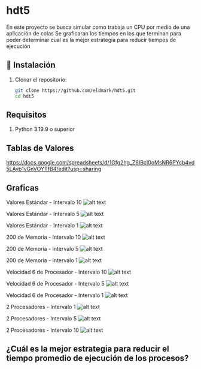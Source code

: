 # hdt5
En este proyecto se busca simular como trabaja un CPU por medio de una aplicación de colas
Se graficaran los tiempos en los que terminan para poder determinar cual es la mejor estrategia para reducir tiempos de ejecución
## 🚀 Instalación
1. Clonar el repositorio:
   ```bash
   git clone https://github.com/eldmark/hdt5.git
   cd hdt5

## Requisitos
 1. Python 3.19.9 o superior

## Tablas de Valores
https://docs.google.com/spreadsheets/d/1Gfg2hg_Z6IBcI0oMsNR6PYcb4vd5LAyb1vGnVOYTfB4/edit?usp=sharing

## Graficas
Valores Estándar - Intervalo 10
![alt text](N_I10.png)

Valores Estándar - Intervalo 5
![alt text](N_I5.png)

Valores Estándar - Intervalo 1
![alt text](N_I1.png)


200 de Memoria - Intervalo 10
![alt text](M200_I10.png)

200 de Memoria - Intervalo 5
![alt text](M200_I5.png)

200 de Memoria - Intervalo 1
![alt text](M200_I1.png)


Velocidad 6 de Procesador - Intervalo 10
![alt text](P6_I10.png)

Velocidad 6 de Procesador - Intervalo 5
![alt text](P6_I5.png)

Velocidad 6 de Procesador - Intervalo 1
![alt text](P6_I1.png)


2 Procesadores - Intervalo 1
![alt text](PyDvPI1.png)

2 Procesadores - Intervalo 5
![alt text](PyDvPI5.png)


2 Procesadores - Intervalo 10
![alt text](PyDvPI10.png)



## ¿Cuál es la mejor estrategia para reducir el tiempo promedio de ejecución de los procesos?
